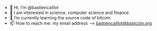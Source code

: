 - 👋 Hi, I’m @bastiencaillot
- 👀 I am interested in science, computer science and finance
- 🌱 I’m currently learning the source code of bitcoin
- 📫 How to reach me: my email address --> bastiencaillot@bastcoin.org

<!---
bastiencaillot/bastiencaillot is a ✨ special ✨ repository because its `README.md` (this file) appears on your GitHub profile.
You can click the Preview link to take a look at your changes.
--->
